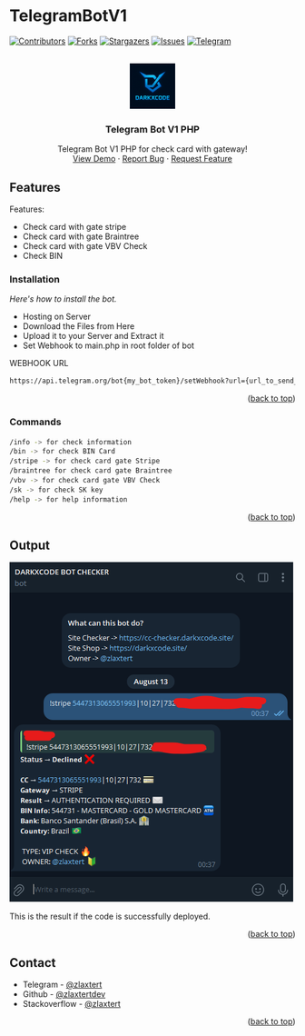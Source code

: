 # TelegramBotV1

<a id="readme-top"></a>

[![Contributors][contributors-shield]][contributors-url]
[![Forks][forks-shield]][forks-url]
[![Stargazers][stars-shield]][stars-url]
[![Issues][issues-shield]][issues-url]
[![Telegram][telegram-shield]][telegram-url]

<!-- PROJECT LOGO -->
<br />
<div align="center">
  <a href="https://t.me/zlaxtert">
    <img src="img/darkxcode.PNG" alt="Logo" width="80" height="80">
  </a>

  <h3 align="center">Telegram Bot V1 PHP</h3>

  <p align="center">
    Telegram Bot V1 PHP for check card with gateway!
    <br />
    <a href="https://t.me/DarkxcodeBot">View Demo</a>
    &middot;
    <a href="https://t.me/zlaxtert">Report Bug</a>
    &middot;
    <a href="https://t.me/zlaxtert">Request Feature</a>
  </p>
</div>


## Features

Features:
* Check card with gate stripe
* Check card with gate Braintree
* Check card with gate VBV Check
* Check BIN


<!-- GETTING STARTED -->


### Installation

_Here's how to install the bot._

* Hosting on Server 
* Download the Files from Here
* Upload it to your Server and Extract it
* Set Webhook to main.php in root folder of bot

WEBHOOK URL
   ```sh
   https://api.telegram.org/bot{my_bot_token}/setWebhook?url={url_to_send_updates_to}
   ```

<p align="right">(<a href="#readme-top">back to top</a>)</p>

### Commands
   ```sh
   /info -> for check information 
   /bin -> for check BIN Card 
   /stripe -> for check card gate Stripe 
   /braintree for check card gate Braintree 
   /vbv -> for check card gate VBV Check 
   /sk -> for check SK key 
   /help -> for help information
   ```

<p align="right">(<a href="#readme-top">back to top</a>)</p>


<!-- OUTPUT -->
## Output

[![Product Name Screen Shot][product-screenshot]](https://t.me/DarkxcodeBot)

This is the result if the code is successfully deployed.

<p align="right">(<a href="#readme-top">back to top</a>)</p>


<!-- CONTACT -->
## Contact

* Telegram - [@zlaxtert](https://t.me/zlaxtert)
* Github - [@zlaxtertdev](https://github.com/zlaxtertdev)
* Stackoverflow - [@zlaxtert](https://stackoverflow.com/users/31033623)

<p align="right">(<a href="#readme-top">back to top</a>)</p>




<!-- MARKDOWN LINKS & IMAGES -->
<!-- https://www.markdownguide.org/basic-syntax/#reference-style-links -->
[contributors-shield]: https://img.shields.io/github/contributors/zlaxtertdev/TelegramBotV1.svg?style=for-the-badge
[contributors-url]: https://github.com/zlaxtertdev/TelegramBotV1/graphs/contributors
[forks-shield]: https://img.shields.io/github/forks/zlaxtertdev/TelegramBotV1.svg?style=for-the-badge
[forks-url]: https://github.com/zlaxtertdev/TelegramBotV1/network/members
[stars-shield]: https://img.shields.io/github/stars/zlaxtertdev/TelegramBotV1.svg?style=for-the-badge
[stars-url]: https://github.com/zlaxtertdev/TelegramBotV1/stargazers
[issues-shield]: https://img.shields.io/github/issues/zlaxtertdev/TelegramBotV1.svg?style=for-the-badge
[issues-url]: https://github.com/zlaxtertdev/TelegramBotV1/issues
[telegram-shield]: https://img.shields.io/badge/telegram-blue.svg?style=for-the-badge&logo=telegram&colorB=555
[telegram-url]: https://t.me/zlaxtert
[product-screenshot]: img/ress.png

